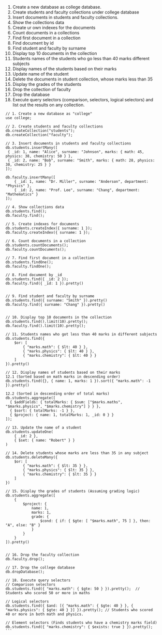 1. Create a new database as college database.
2. Create students and faculty collections under college database
3. Insert documents in students and faculty collections.
4. Show the collections data
5. Create ur own indexes for the documents
6. Count documents in a collections
7. Find first document in a collection
8. Find document by id
9. Find student and faculty by surname
10. Display top 10 documents in the collection
11. Students names of the students who go less than 40 marks different subjects
12. Display names of the students based on their marks
13. Update name of the student
14. Delete the documents in student collection, whose marks less than 35
15. Display the grades of the students
16. Drop the collection of faculty
17. Drop the database
18. Execute query selectors (comparison, selectors, logical selectors) and list out the results on any collection.
    

```
// 1. Create a new database as "college"
use college;

// 2. Create students and faculty collections
db.createCollection("students");
db.createCollection("faculty");

// 3. Insert documents in students and faculty collections
db.students.insertMany([
 { _id: 1, name: "Alice", surname: "Johnson", marks: { math: 45, physics: 38, chemistry: 50 } },
 { _id: 2, name: "Bob", surname: "Smith", marks: { math: 28, physics: 30, chemistry: 25 } }
]);

db.faculty.insertMany([
    { _id: 1, name: "Dr. Miller", surname: "Anderson", department: "Physics" },
    { _id: 2, name: "Prof. Lee", surname: "Chang", department: "Mathematics" }
]);

// 4. Show collections data
db.students.find();
db.faculty.find();

// 5. Create indexes for documents
db.students.createIndex({ surname: 1 });
db.faculty.createIndex({ surname: 1 });

// 6. Count documents in a collection
db.students.countDocuments();
db.faculty.countDocuments();

// 7. Find first document in a collection
db.students.findOne();
db.faculty.findOne();

// 8. Find document by _id 
db.students.find({ _id: 2 });
db.faculty.find({ _id: 1 }).pretty()


// 9. Find student and faculty by surname 
db.students.find({ surname: "Smith" }).pretty()
db.faculty.find({ surname: "Chang" }).pretty()


// 10. Display top 10 documents in the collection
db.students.find().limit(10).pretty();
db.faculty.find().limit(10).pretty();

// 11. Students names who got less than 40 marks in different subjects
db.students.find({ 
    $or: [
        { "marks.math": { $lt: 40 } },
        { "marks.physics": { $lt: 40 } },
        { "marks.chemistry": { $lt: 40 } }
    ]
}).pretty()

// 12. Display names of students based on their marks
12.1 (Sorted based on math marks in descending order)
db.students.find({}, { name: 1, marks: 1 }).sort({ "marks.math": -1 }).pretty()

12.2 (Sorted in descending order of total marks)
db.students.aggregate([
  { $addFields: { totalMarks: { $sum: ["$marks.maths", "$marks.physics", "$marks.chemistry"] } } },
  { $sort: { totalMarks: -1 } },
  { $project: { name: 1, totalMarks: 1, _id: 0 } }
]);

// 13. Update the name of a student
db.students.updateOne(
    { _id: 2 }, 
    { $set: { name: "Robert" } }
)

// 14. Delete students whose marks are less than 35 in any subject
db.students.deleteMany({
    $or: [
        { "marks.math": { $lt: 35 } },
        { "marks.physics": { $lt: 35 } },
        { "marks.chemistry": { $lt: 35 } }
    ]
})

// 15. Display the grades of students (Assuming grading logic)
db.students.aggregate([
    {
        $project: {
            name: 1,
            marks: 1,
            grade: {
                $cond: { if: { $gte: [ "$marks.math", 75 ] }, then: "A", else: "B" }
            }
        }
    }
]).pretty()


// 16. Drop the faculty collection
db.faculty.drop();

// 17. Drop the college database
db.dropDatabase();

// 18. Execute query selectors
// Comparison selectors
db.students.find({ "marks.math": { $gte: 50 } }).pretty();  // Students who scored 50 or more in maths

// Logical selectors
db.students.find({ $and: [{ "marks.math": { $gte: 40 } }, { "marks.physics": { $gte: 40 } }] }).pretty(); // Students who scored  40 or more in both math and physics.

// Element selectors (Finds students who have a chemistry marks field)
db.students.find({ "marks.chemistry": { $exists: true } }).pretty(); ```
